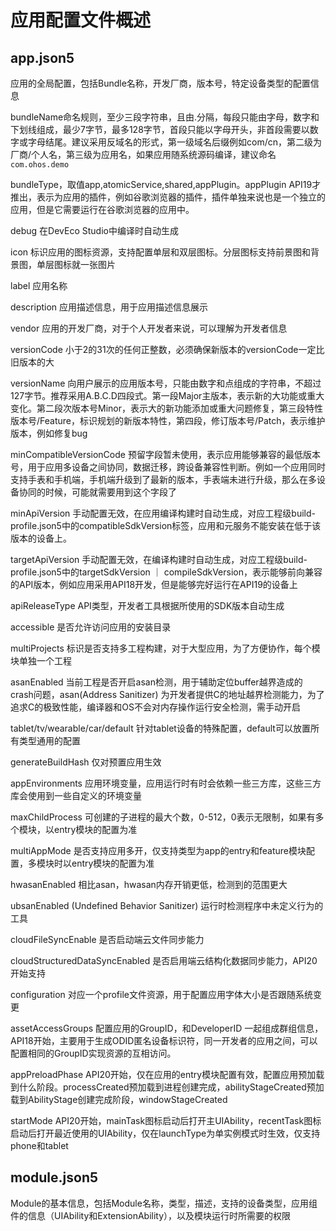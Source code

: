 # 应用配置文件概述

## app.json5

应用的全局配置，包括Bundle名称，开发厂商，版本号，特定设备类型的配置信息

bundleName命名规则，至少三段字符串，且由.分隔，每段只能由字母，数字和下划线组成，最少7字节，最多128字节，首段只能以字母开头，非首段需要以数字或字母结尾。建议采用反域名的形式，第一级域名后缀例如com/cn，第二级为厂商/个人名，第三级为应用名，如果应用随系统源码编译，建议命名`com.ohos.demo`

bundleType，取值app,atomicService,shared,appPlugin。appPlugin API19才推出，表示为应用的插件，例如谷歌浏览器的插件，插件单独来说也是一个独立的应用，但是它需要运行在谷歌浏览器的应用中。

debug 在DevEco Studio中编译时自动生成

icon 标识应用的图标资源，支持配置单层和双层图标。分层图标支持前景图和背景图，单层图标就一张图片

label 应用名称

description 应用描述信息，用于应用描述信息展示

vendor 应用的开发厂商，对于个人开发者来说，可以理解为开发者信息

versionCode 小于2的31次的任何正整数，必须确保新版本的versionCode一定比旧版本的大

versionName 向用户展示的应用版本号，只能由数字和点组成的字符串，不超过127字节。推荐采用A.B.C.D四段式。第一段Major主版本，表示新的大功能或重大变化。第二段次版本号Minor，表示大的新功能添加或重大问题修复，第三段特性版本号/Feature，标识规划的新版本特性，第四段，修订版本号/Patch，表示维护版本，例如修复bug

minCompatibleVersionCode 预留字段暂未使用，表示应用能够兼容的最低版本号，用于应用多设备之间协同，数据迁移，跨设备兼容性判断。例如一个应用同时支持手表和手机端，手机端升级到了最新的版本，手表端未进行升级，那么在多设备协同的时候，可能就需要用到这个字段了

minApiVersion 手动配置无效，在应用编译构建时自动生成，对应工程级build-profile.json5中的compatibleSdkVersion标签，应用和元服务不能安装在低于该版本的设备上。

targetApiVersion 手动配置无效，在编译构建时自动生成，对应工程级build-profile.json5中的targetSdkVersion ｜ compileSdkVersion，表示能够前向兼容的API版本，例如应用采用API18开发，但是能够完好运行在API19的设备上

apiReleaseType API类型，开发者工具根据所使用的SDK版本自动生成

accessible 是否允许访问应用的安装目录

multiProjects 标识是否支持多工程构建，对于大型应用，为了方便协作，每个模块单独一个工程

asanEnabled 当前工程是否开启asan检测，用于辅助定位buffer越界造成的crash问题，asan(Address Sanitizer) 为开发者提供C的地址越界检测能力，为了追求C的极致性能，编译器和OS不会对内存操作运行安全检测，需手动开启

tablet/tv/wearable/car/default 针对tablet设备的特殊配置，default可以放置所有类型通用的配置

generateBuildHash 仅对预置应用生效

appEnvironments 应用环境变量，应用运行时有时会依赖一些三方库，这些三方库会使用到一些自定义的环境变量

maxChildProcess 可创建的子进程的最大个数，0-512，0表示无限制，如果有多个模块，以entry模块的配置为准

multiAppMode 是否支持应用多开，仅支持类型为app的entry和feature模块配置，多模块时以entry模块的配置为准

hwasanEnabled 相比asan，hwasan内存开销更低，检测到的范围更大

ubsanEnabled (Undefined Behavior Sanitizer) 运行时检测程序中未定义行为的工具

cloudFileSyncEnable 是否启动端云文件同步能力

cloudStructuredDataSyncEnabled 是否启用端云结构化数据同步能力，API20开始支持

configuration 对应一个profile文件资源，用于配置应用字体大小是否跟随系统变更

assetAccessGroups 配置应用的GroupID，和DeveloperID 一起组成群组信息，API18开始，主要用于生成ODID匿名设备标识符，同一开发者的应用之间，可以配置相同的GroupID实现资源的互相访问。

appPreloadPhase API20开始，仅在应用的entry模块配置有效，配置应用预加载到什么阶段。processCreated预加载到进程创建完成，abilityStageCreated预加载到AbilityStage创建完成阶段，windowStageCreated

startMode API20开始，mainTask图标启动后打开主UIAbility，recentTask图标启动后打开最近使用的UIAbility，仅在launchType为单实例模式时生效，仅支持phone和tablet

## module.json5

Module的基本信息，包括Module名称，类型，描述，支持的设备类型，应用组件的信息（UIAbility和ExtensionAbility），以及模块运行时所需要的权限

